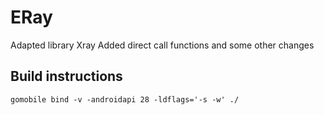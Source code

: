 # ERay
Adapted library Xray
Added direct call functions and some other changes

## Build instructions
`gomobile bind -v -androidapi 28 -ldflags='-s -w' ./`
